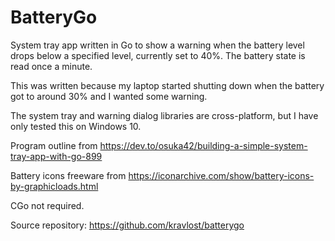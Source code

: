 # BatteryGo

System tray app written in Go to show a warning when the battery level drops below a specified level, currently set to 40%. The battery state is read once a minute.

This was written because my laptop started shutting down when the battery got to around 30% and I wanted some warning.

The system tray and warning dialog libraries are cross-platform, but I have only tested this on Windows 10.

Program outline from https://dev.to/osuka42/building-a-simple-system-tray-app-with-go-899

Battery icons freeware from https://iconarchive.com/show/battery-icons-by-graphicloads.html

CGo not required.

Source repository: https://github.com/kravlost/batterygo